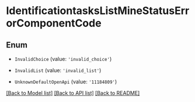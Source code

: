 # IdentificationtasksListMineStatusErrorComponentCode


## Enum

* `InvalidChoice` (value: `'invalid_choice'`)

* `InvalidList` (value: `'invalid_list'`)

* `UnknownDefaultOpenApi` (value: `'11184809'`)

[[Back to Model list]](../README.md#documentation-for-models) [[Back to API list]](../README.md#documentation-for-api-endpoints) [[Back to README]](../README.md)
